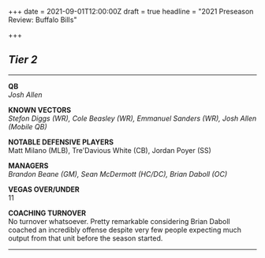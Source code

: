 +++
date = 2021-09-01T12:00:00Z
draft = true
headline = "2021 Preseason Review: Buffalo Bills"

+++
## _Tier 2_

***

**QB**  
_Josh Allen_

**KNOWN VECTORS**  
_Stefon Diggs (WR), Cole Beasley (WR), Emmanuel Sanders (WR), Josh Allen (Mobile QB)_

**NOTABLE DEFENSIVE PLAYERS**  
Matt Milano (MLB), Tre'Davious White (CB), Jordan Poyer (SS)  
  
**MANAGERS**  
_Brandon Beane (GM), Sean McDermott (HC/DC), Brian Daboll (OC)_

**VEGAS OVER/UNDER**  
11

**COACHING TURNOVER**  
No turnover whatsoever. Pretty remarkable considering Brian Daboll coached an incredibly offense despite very few people expecting much output from that unit before the season started.

***